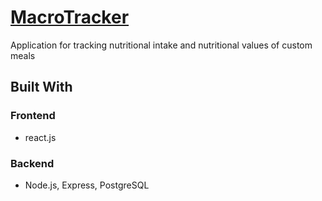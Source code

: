 # [MacroTracker](https://macro-tracker-512.fly.dev/)
Application for tracking nutritional intake and nutritional values of custom meals

## Built With

### Frontend
- react.js

### Backend
- Node.js, Express, PostgreSQL
